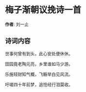 # 梅子渐朝议挽诗一首

**作者**: 刘一止

## 诗词内容

世事何曾有到头，此心安处便休休。

田园竟老陶元亮，乡里谁如马少游。

乐施轻财知气概，飞觞举白见风流。

吁嗟四十年前梦，追怆经行泪莫收。

